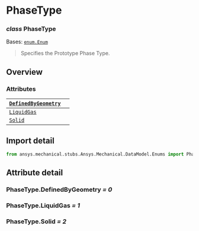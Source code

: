 <a id="phasetype"></a>

# PhaseType

<a id="PhaseType"></a>

### *class* PhaseType

Bases: [`enum.Enum`](https://docs.python.org/3/library/enum.html#enum.Enum)

> Specifies the Prototype Phase Type.

> <!-- !! processed by numpydoc !! -->

<a id="overview"></a>

## Overview

### Attributes

| [`DefinedByGeometry`](#PhaseType.DefinedByGeometry)          |    |
|--------------------------------------------------------------|----|
| [`LiquidGas`](#PhaseType.LiquidGas)                          |    |
| [`Solid`](../../../ACT/Automation/Mechanical/Solid.md#Solid) |    |

<a id="import-detail"></a>

## Import detail

```python
from ansys.mechanical.stubs.Ansys.Mechanical.DataModel.Enums import PhaseType
```

<a id="attribute-detail"></a>

## Attribute detail

<a id="PhaseType.DefinedByGeometry"></a>

### PhaseType.DefinedByGeometry *= 0*

<a id="PhaseType.LiquidGas"></a>

### PhaseType.LiquidGas *= 1*

<a id="PhaseType.Solid"></a>

### PhaseType.Solid *= 2*
